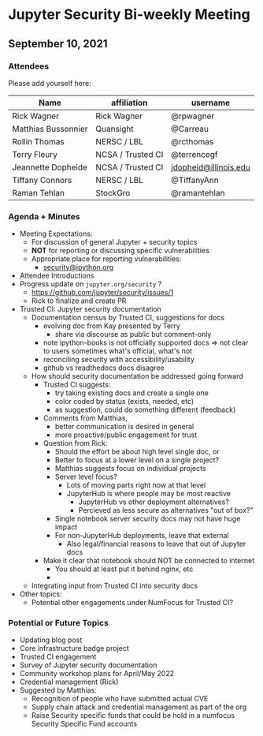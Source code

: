 # Jupyter Security Bi-weekly Meeting

## September 10, 2021

### Attendees

Please add yourself here:

| Name          | affiliation                 | username         |
| ------------- | --------------------------- | -----------------|
| Rick Wagner     | Rick Wagner            | @rpwagner    |
| Matthias Bussonnier | Quansight | @Carreau |
| Rollin Thomas | NERSC / LBL | @rcthomas |
| Terry Fleury | NCSA / Trusted CI | @terrencegf |
| Jeannette Dopheide | NCSA / Trusted CI | jdopheid@illinois.edu |
| Tiffany Connors | NERSC / LBL | @TiffanyAnn |
| Raman Tehlan | StockGro | @ramantehlan

### Agenda + Minutes

* Meeting Expectations:
    * For discussion of general Jupyter + security topics
    * **NOT** for reporting or discussing specific vulnerabilities
    * Appropriate place for reporting vulnerabilities:
        * security@ipython.org
* Attendee Introductions
* Progress update on `jupyter.org/security` ?
    * https://github.com/jupyter/security/issues/1
    * Rick to finalize and create PR
* Trusted CI: Jupyter security documentation
    * Documentation census by Trusted CI, suggestions for docs
        * evolving doc from Kay presented by Terry
            * share via discourse as public but comment-only
        * note ipython-books is not officially supported docs
          => not clear to users sometimes what's official, what's not
        * reconciling security with accessibility/usability
        * github vs readthedocs docs disagree
    * How should security documentation be addressed going forward
        * Trusted CI suggests:
            * try taking existing docs and create a single one
            * color coded by status (exists, needed, etc)
            * as suggestion, could do something different (feedback)
        * Comments from Matthias,
            * better communication is desired in general
            * more proactive/public engagement for trust
        * Question from Rick:
            * Should the effort be about high level single doc, or
            * Better to focus at a lower level on a single project?
            * Matthias suggests focus on individual projects
            * Server level focus?
                * Lots of moving parts right now at that level
                * JupyterHub is where people may be most reactive
                    * JupyterHub vs other deployment alternatives?
                    * Percieved as less secure as alternatives "out of box?"
            * Single notebook server security docs may not have huge impact
            * For non-JupyterHub deployments, leave that external
                * Also legal/financial reasons to leave that out of Jupyter docs
        * Make it clear that notebook should NOT be connected to internet
            * You should at least put it behind nginx, etc
            * 
    * Integrating input from Trusted CI into security docs
* Other topics:
    * Potential other engagements under NumFocus for Trusted CI?

### Potential or Future Topics

* Updating blog post
* Core infrastructure badge project
* Trusted CI engagement
* Survey of Jupyter security documentation
* Community workshop plans for April/May 2022
* Credential management (Rick)
* Suggested by Matthias:
    * Recognition of people who have submitted actual CVE
    * Supply chain attack and credential management as part of the org
    * Raise Security specific funds that could be hold in a numfocus Security Specific Fund accounts
